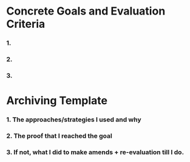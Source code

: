 <!-- 
For syntax, I'll organize it in a way that accords with actual need in a text file. 
For the others, I will find the root problem and solving ideas of each concept and try to formalize the ideas into the concepts. 
I'll try to explain before reading if I have already heard about it. If all I explained is contained in the way I imagined, I will skip that topic. 
If not, I will make a thought process that can naturally induce the information and memorize the process with mnemonic techniques.
-->

# Concrete Goals and Evaluation Criteria
<!-- 
1. Make it fun.
2. Make it specific, measurable, provable.
3. Make it last.
-->
### 1. 
### 2. 
### 3. 

# Archiving Template
<!-- The main points are not to cheat myself that I understood when I actually didn't, and review my thought process. So try to include at least these: -->
### 1. The approaches/strategies I used and why

### 2. The proof that I reached the goal

### 3. If not, what I did to make amends + re-evaluation till I do.
